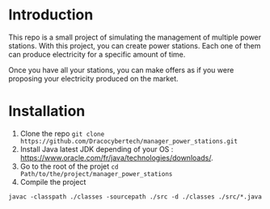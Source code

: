 # Introduction
This repo is a small project of simulating the management of multiple power stations. With this project, you can create power stations. Each one of them can produce electricity for a specific amount of time. 

Once you have all your stations, you can make offers as if you were proposing your electricity produced on the market. 

# Installation
1. Clone the repo 
```git clone https://github.com/Dracocybertech/manager_power_stations.git```
2. Install Java latest JDK depending of your OS : https://www.oracle.com/fr/java/technologies/downloads/.
3. Go to the root of the projet
```cd Path/to/the/project/manager_power_stations```
4. Compile the project
```
javac -classpath ./classes -sourcepath ./src -d ./classes ./src/*.java
```

